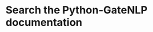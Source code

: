 # Search the Python-GateNLP documentation

<div>
<script async src="https://cse.google.com/cse.js?cx=5f51d7fd6fdc4c794"></script>
<div class="gcse-search"></div>
</div>
